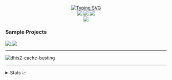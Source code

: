 <p align="center">
<a href="https://github.com/whoisnjoguu">
    <img src="https://readme-typing-svg.demolab.com?font=Georgia&size=18&duration=2000&pause=100&multiline=true&width=500&height=80&lines=Alan+Njogu;Software+Developer+%7C+Backend;APIs+%7C+Postman+%7C+Backend+Development" alt="Typing SVG" />
</a>
<br/>

<a href="https://www.postman.com/alannjogu">
    <img src="https://img.shields.io/badge/Postman-F6BB43?style=flat-square&logo=Postman">
</a>  
<a href="https://www.linkedin.com/in/alan-njogu">
    <img src="https://img.shields.io/badge/-Linkedin-blue?style=flat-square&logo=linkedin">
</a>
<a href="mailto:alannjoguu@gmail.com">
    <img src="https://img.shields.io/badge/-Email-red?style=flat-square&logo=gmail&logoColor=white">
</a>

<br/> 
<a href="https://github.com/whoisnjoguu">
    <img src="https://github-stats-alpha.vercel.app/api?username=whoisnjoguu&cc=22272e&tc=37BCF6&ic=fff&bc=0000">
</a>
</p>

### Sample Projects
<a href="https://github.com/whoisnjoguu/jikAPI">
  <img align="center" src="https://github-readme-stats.vercel.app/api/pin/?username=whoisnjoguu&repo=jikAPI&theme=graywhite&bg_color=0,ffd6ff,e7c6ff,c8b6ff,adb7ff,bbd0ff&hide_border=true" />
</a>
<a href="https://github.com/whoisnjoguu/loyalty-program-api">
  <img align="center" src="https://github-readme-stats.vercel.app/api/pin/?username=whoisnjoguu&repo=loyalty-program-api&theme=graywhite&bg_color=0,ffd6ff,e7c6ff,c8b6ff,adb7ff,bbd0ff&hide_border=true" />
</a>

<hr>

[![dhis2-cache-busting](https://img.shields.io/badge/NPM-%23CB3837.svg?style=for-the-badge&logo=npm&logoColor=white)](https://www.npmjs.com/package/dhis2-cache-busting)

<hr>

<details>
<summary>Stats 📈</summary>
<br>
My Github Stats

![](http://github-profile-summary-cards.vercel.app/api/cards/profile-details?username=whoisnjoguu&theme=dracula) 
![](http://github-profile-summary-cards.vercel.app/api/cards/repos-per-language?username=whoisnjoguu&theme=dracula) 
![](http://github-profile-summary-cards.vercel.app/api/cards/most-commit-language?username=whoisnjoguu&theme=dracula)

</details>
